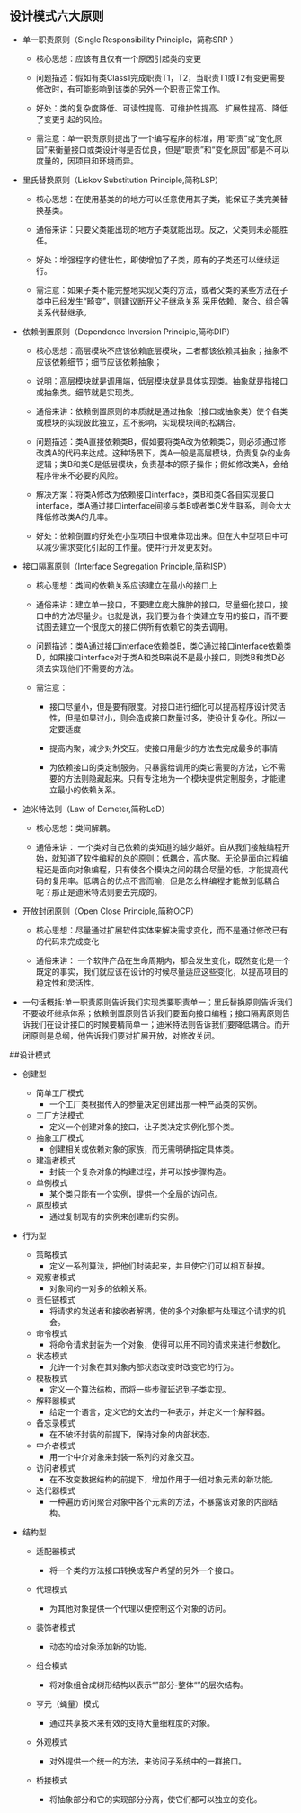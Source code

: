 ## 设计模式六大原则
+  单一职责原则（Single Responsibility Principle，简称SRP ）

    + 核心思想：应该有且仅有一个原因引起类的变更

    + 问题描述：假如有类Class1完成职责T1，T2，当职责T1或T2有变更需要修改时，有可能影响到该类的另外一个职责正常工作。

    + 好处：类的复杂度降低、可读性提高、可维护性提高、扩展性提高、降低了变更引起的风险。

    + 需注意：单一职责原则提出了一个编写程序的标准，用“职责”或“变化原因”来衡量接口或类设计得是否优良，但是“职责”和“变化原因”都是不可以度量的，因项目和环境而异。


+  里氏替换原则（Liskov Substitution Principle,简称LSP）

    + 核心思想：在使用基类的的地方可以任意使用其子类，能保证子类完美替换基类。

    + 通俗来讲：只要父类能出现的地方子类就能出现。反之，父类则未必能胜任。

    + 好处：增强程序的健壮性，即使增加了子类，原有的子类还可以继续运行。

    + 需注意：如果子类不能完整地实现父类的方法，或者父类的某些方法在子类中已经发生“畸变”，则建议断开父子继承关系 采用依赖、聚合、组合等关系代替继承。


+  依赖倒置原则（Dependence Inversion Principle,简称DIP）

    + 核心思想：高层模块不应该依赖底层模块，二者都该依赖其抽象；抽象不应该依赖细节；细节应该依赖抽象；

    + 说明：高层模块就是调用端，低层模块就是具体实现类。抽象就是指接口或抽象类。细节就是实现类。

    + 通俗来讲：依赖倒置原则的本质就是通过抽象（接口或抽象类）使个各类或模块的实现彼此独立，互不影响，实现模块间的松耦合。

    + 问题描述：类A直接依赖类B，假如要将类A改为依赖类C，则必须通过修改类A的代码来达成。这种场景下，类A一般是高层模块，负责复杂的业务逻辑；类B和类C是低层模块，负责基本的原子操作；假如修改类A，会给程序带来不必要的风险。

    + 解决方案：将类A修改为依赖接口interface，类B和类C各自实现接口interface，类A通过接口interface间接与类B或者类C发生联系，则会大大降低修改类A的几率。

    + 好处：依赖倒置的好处在小型项目中很难体现出来。但在大中型项目中可以减少需求变化引起的工作量。使并行开发更友好。


+  接口隔离原则（Interface Segregation Principle,简称ISP）

    + 核心思想：类间的依赖关系应该建立在最小的接口上

    + 通俗来讲：建立单一接口，不要建立庞大臃肿的接口，尽量细化接口，接口中的方法尽量少。也就是说，我们要为各个类建立专用的接口，而不要试图去建立一个很庞大的接口供所有依赖它的类去调用。

    + 问题描述：类A通过接口interface依赖类B，类C通过接口interface依赖类D，如果接口interface对于类A和类B来说不是最小接口，则类B和类D必须去实现他们不需要的方法。
    + 需注意：

        + 接口尽量小，但是要有限度。对接口进行细化可以提高程序设计灵活性，但是如果过小，则会造成接口数量过多，使设计复杂化。所以一定要适度

        + 提高内聚，减少对外交互。使接口用最少的方法去完成最多的事情

        + 为依赖接口的类定制服务。只暴露给调用的类它需要的方法，它不需要的方法则隐藏起来。只有专注地为一个模块提供定制服务，才能建立最小的依赖关系。

+  迪米特法则（Law of Demeter,简称LoD）
    
    + 核心思想：类间解耦。

    + 通俗来讲： 一个类对自己依赖的类知道的越少越好。自从我们接触编程开始，就知道了软件编程的总的原则：低耦合，高内聚。无论是面向过程编程还是面向对象编程，只有使各个模块之间的耦合尽量的低，才能提高代码的复用率。低耦合的优点不言而喻，但是怎么样编程才能做到低耦合呢？那正是迪米特法则要去完成的。

+  开放封闭原则（Open Close Principle,简称OCP）

    + 核心思想：尽量通过扩展软件实体来解决需求变化，而不是通过修改已有的代码来完成变化

    + 通俗来讲： 一个软件产品在生命周期内，都会发生变化，既然变化是一个既定的事实，我们就应该在设计的时候尽量适应这些变化，以提高项目的稳定性和灵活性。

+ 一句话概括:单一职责原则告诉我们实现类要职责单一；里氏替换原则告诉我们不要破坏继承体系；依赖倒置原则告诉我们要面向接口编程；接口隔离原则告诉我们在设计接口的时候要精简单一；迪米特法则告诉我们要降低耦合。而开闭原则是总纲，他告诉我们要对扩展开放，对修改关闭。


##设计模式
+ 创建型
   + 简单工厂模式
     + 一个工厂类根据传入的参量决定创建出那一种产品类的实例。
   + 工厂方法模式
     + 定义一个创建对象的接口，让子类决定实例化那个类。
   + 抽象工厂模式
     + 创建相关或依赖对象的家族，而无需明确指定具体类。
   + 建造者模式
     + 封装一个复杂对象的构建过程，并可以按步骤构造。
   + 单例模式
     + 某个类只能有一个实例，提供一个全局的访问点。
   + 原型模式
     + 通过复制现有的实例来创建新的实例。
+ 行为型
   + 策略模式
     + 定义一系列算法，把他们封装起来，并且使它们可以相互替换。
   + 观察者模式
     + 对象间的一对多的依赖关系。
   + 责任链模式
     + 将请求的发送者和接收者解耦，使的多个对象都有处理这个请求的机会。
   + 命令模式
     + 将命令请求封装为一个对象，使得可以用不同的请求来进行参数化。
   + 状态模式
     + 允许一个对象在其对象内部状态改变时改变它的行为。
   + 模板模式
     + 定义一个算法结构，而将一些步骤延迟到子类实现。
   + 解释器模式
     + 给定一个语言，定义它的文法的一种表示，并定义一个解释器。
   + 备忘录模式
     + 在不破坏封装的前提下，保持对象的内部状态。
   + 中介者模式
     + 用一个中介对象来封装一系列的对象交互。  
   + 访问者模式
     + 在不改变数据结构的前提下，增加作用于一组对象元素的新功能。
   + 迭代器模式
     + 一种遍历访问聚合对象中各个元素的方法，不暴露该对象的内部结构。
   
+ 结构型
   + 适配器模式
     + 将一个类的方法接口转换成客户希望的另外一个接口。
   + 代理模式
     + 为其他对象提供一个代理以便控制这个对象的访问。
   + 装饰者模式
     + 动态的给对象添加新的功能。
   + 组合模式
     + 将对象组合成树形结构以表示“”部分-整体“”的层次结构。
   + 亨元（蝇量）模式
     + 通过共享技术来有效的支持大量细粒度的对象。
   
   + 外观模式
     + 对外提供一个统一的方法，来访问子系统中的一群接口。
   
   + 桥接模式
     + 将抽象部分和它的实现部分分离，使它们都可以独立的变化。